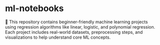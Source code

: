 # ml-notebooks
🚀 This repository contains beginner-friendly machine learning projects using regression algorithms like linear, logistic, and polynomial regression. Each project includes real-world datasets, preprocessing steps, and visualizations to help understand core ML concepts.
